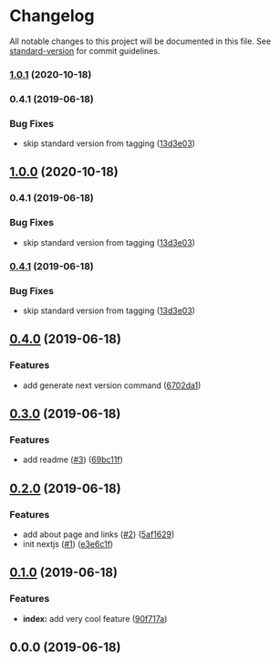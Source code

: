 # Changelog

All notable changes to this project will be documented in this file. See [standard-version](https://github.com/conventional-changelog/standard-version) for commit guidelines.

### [1.0.1](https://github.com/phetw/git-flow-standard-version-demo/compare/v0.4.0...v1.0.1) (2020-10-18)



### 0.4.1 (2019-06-18)


### Bug Fixes

* skip standard version from tagging ([13d3e03](https://github.com/phetw/git-flow-standard-version-demo/commit/13d3e03))



## [1.0.0](https://github.com/phetw/git-flow-standard-version-demo/compare/v0.4.0...v1.0.0) (2020-10-18)



### 0.4.1 (2019-06-18)


### Bug Fixes

* skip standard version from tagging ([13d3e03](https://github.com/phetw/git-flow-standard-version-demo/commit/13d3e03))



### [0.4.1](https://github.com/rappad/git-flow-standard-version-demo/compare/v0.4.0...v0.4.1) (2019-06-18)


### Bug Fixes

* skip standard version from tagging ([13d3e03](https://github.com/rappad/git-flow-standard-version-demo/commit/13d3e03))



## [0.4.0](https://github.com/rappad/git-flow-standard-version-demo/compare/v0.3.0...v0.4.0) (2019-06-18)


### Features

* add generate next version command ([6702da1](https://github.com/rappad/git-flow-standard-version-demo/commit/6702da1))



## [0.3.0](https://github.com/rappad/git-flow-standard-version-demo/compare/v0.2.0...v0.3.0) (2019-06-18)


### Features

* add readme ([#3](https://github.com/rappad/git-flow-standard-version-demo/issues/3)) ([69bc11f](https://github.com/rappad/git-flow-standard-version-demo/commit/69bc11f))



## [0.2.0](https://github.com/rappad/git-flow-standard-version-demo/compare/v0.1.0...v0.2.0) (2019-06-18)


### Features

* add about page and links ([#2](https://github.com/rappad/git-flow-standard-version-demo/issues/2)) ([5af1629](https://github.com/rappad/git-flow-standard-version-demo/commit/5af1629))
* init nextjs ([#1](https://github.com/rappad/git-flow-standard-version-demo/issues/1)) ([e3e6c1f](https://github.com/rappad/git-flow-standard-version-demo/commit/e3e6c1f))



## [0.1.0](https://github.com/rappad/git-flow-standard-version-demo/compare/v0.0.0...v0.1.0) (2019-06-18)


### Features

* **index:** add very cool feature ([90f717a](https://github.com/rappad/git-flow-standard-version-demo/commit/90f717a))



## 0.0.0 (2019-06-18)
